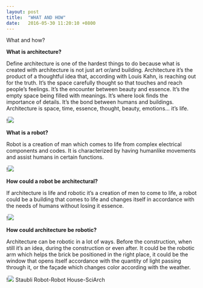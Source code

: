 ```yaml
---
layout: post
title:  "WHAT AND HOW"
date:   2016-05-30 11:20:10 +0800
---
```

What and how?

**What is architecture?**

Define architecture is one of the hardest things to do because what is created with architecture is not just art or/and building. Architecture it’s the product of a thoughtful idea that, according with Louis Kahn, is reaching out for the truth.
It’s the space carefully thought so that touches and reach people’s feelings. It’s the encounter between beauty and essence. It’s the empty space being filled with meanings. It’s where look finds the importance of details. It’s the bond between humans and buildings.
Architecture is space, time, essence, thought, beauty, emotions... it’s life.

!<img src="http://http://www.c3sandiego.org/Resources/Pictures/Salk%20Institute.jpg" />

**What is a robot?**

Robot is a creation of man which comes to life from complex electrical components and codes. It is characterized by having humanlike movements and assist humans in certain functions.

!<img src="FI3CHAVIGWJTTXP.LARGE.gif"/>

**How could a robot be architectural?**

If architecture is life and robotic it’s a creation of men to come to life, a robot could be a building that comes to life and changes itself in accordance with the needs of humans without losing it essence.

!<img src="http://cdn.acidcow.com/pics/20130204/gifs_18.gif" />

**How could architecture be robotic?**

Architecture can be robotic in a lot of ways. Before the construction, when still it’s an idea, during the construction or even after. It could be the robotic arm which helps the brick be positioned in the right place, it could be the window that opens itself accordance with the quantity of light passing through it, or the façade which changes color according with the weather.

!<img src="http://www.intralogue.com/images/website/carousel/wi2.jpg" />
Staubli Robot-Robot House-SciArch


